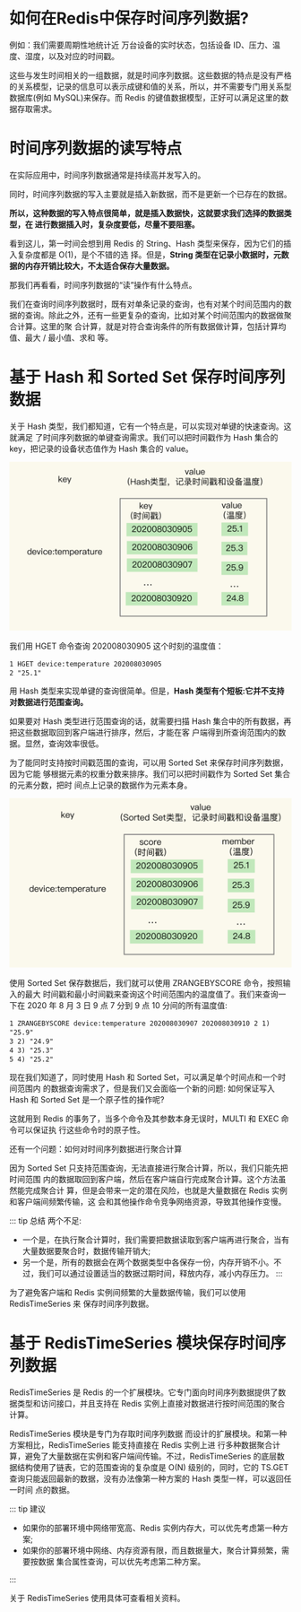 # 如何在Redis中保存时间序列数据?

例如：我们需要周期性地统计近 万台设备的实时状态，包括设备 ID、压力、温度、湿度，以及对应的时间戳。

这些与发生时间相关的一组数据，就是时间序列数据。这些数据的特点是没有严格的关系模型，记录的信息可以表示成键和值的关系，所以，并不需要专门用关系型数据库(例如 MySQL)来保存。而 Redis 的键值数据模型，正好可以满足这里的数据存取需求。


# 时间序列数据的读写特点

在实际应用中，时间序列数据通常是持续高并发写入的。

同时，时间序列数据的写入主要就是插入新数据，而不是更新一个已存在的数据。

**所以，这种数据的写入特点很简单，就是插入数据快，这就要求我们选择的数据类型，在 进行数据插入时，复杂度要低，尽量不要阻塞。**

看到这儿，第一时间会想到用 Redis 的 String、Hash 类型来保存，因为它们的插入复杂度都是 O(1)，是个不错的选 择。但是，**String 类型在记录小数据时，元数据的内存开销比较大，不太适合保存大量数据。**

那我们再看看，时间序列数据的“读”操作有什么特点。

我们在查询时间序列数据时，既有对单条记录的查询，也有对某个时间范围内的数据的查询。除此之外，还有一些更复杂的查询，比如对某个时间范围内的数据做聚合计算。这里的聚 合计算，就是对符合查询条件的所有数据做计算，包括计算均值、最大 / 最小值、求和 等。

# 基于 Hash 和 Sorted Set 保存时间序列数据

关于 Hash 类型，我们都知道，它有一个特点是，可以实现对单键的快速查询。这就满足 了时间序列数据的单键查询需求。我们可以把时间戳作为 Hash 集合的 key，把记录的设备状态值作为 Hash 集合的 value。

![img](./assets/image-20220311121224226.png)

我们用 HGET 命令查询 202008030905 这个时刻的温度值：

```shell
1 HGET device:temperature 202008030905
2 "25.1"
```

用 Hash 类型来实现单键的查询很简单。但是，**Hash 类型有个短板:它并不支持 对数据进行范围查询。**

如果要对 Hash 类型进行范围查询的话，就需要扫描 Hash 集合中的所有数据，再把这些数据取回到客户端进行排序，然后，才能在客 户端得到所查询范围内的数据。显然，查询效率很低。

为了能同时支持按时间戳范围的查询，可以用 Sorted Set 来保存时间序列数据，因为它能 够根据元素的权重分数来排序。我们可以把时间戳作为 Sorted Set 集合的元素分数，把时 间点上记录的数据作为元素本身。

![img](./assets/image-20220311121420192.png)

使用 Sorted Set 保存数据后，我们就可以使用 ZRANGEBYSCORE 命令，按照输入的最大 时间戳和最小时间戳来查询这个时间范围内的温度值了。我们来查询一下在 2020 年 8 月 3 日 9 点 7 分到 9 点 10 分间的所有温度值:

```shell
1 ZRANGEBYSCORE device:temperature 202008030907 202008030910 2 1) "25.9"
3 2) "24.9"
4 3) "25.3"
5 4) "25.2"
```

现在我们知道了，同时使用 Hash 和 Sorted Set，可以满足单个时间点和一个时间范围内 的数据查询需求了，但是我们又会面临一个新的问题: 如何保证写入 Hash 和 Sorted Set 是一个原子性的操作呢?

这就用到 Redis 的事务了，当多个命令及其参数本身无误时，MULTI 和 EXEC 命令可以保证执 行这些命令时的原子性。

还有一个问题：如何对时间序列数据进行聚合计算

因为 Sorted Set 只支持范围查询，无法直接进行聚合计算，所以，我们只能先把时间范围 内的数据取回到客户端，然后在客户端自行完成聚合计算。这个方法虽然能完成聚合计 算，但是会带来一定的潜在风险，也就是大量数据在 Redis 实例和客户端间频繁传输，这 会和其他操作命令竞争网络资源，导致其他操作变慢。

::: tip 总结
两个不足:
- 一个是，在执行聚合计算时，我们需要把数据读取到客户端再进行聚合，当有大量数据要聚合时，数据传输开销大;
- 另一个是，所有的数据会在两个数据类型中各保存一份，内存开销不小。不过，我们可以通过设置适当的数据过期时间，释放内存，减小内存压力。
:::

为了避免客户端和 Redis 实例间频繁的大量数据传输，我们可以使用 RedisTimeSeries 来 保存时间序列数据。

# 基于 RedisTimeSeries 模块保存时间序列数据

RedisTimeSeries 是 Redis 的一个扩展模块。它专门面向时间序列数据提供了数据类型和访问接口，并且支持在 Redis 实例上直接对数据进行按时间范围的聚合计算。

RedisTimeSeries 模块是专门为存取时间序列数据 而设计的扩展模块。和第一种方案相比，RedisTimeSeries 能支持直接在 Redis 实例上进 行多种数据聚合计算，避免了大量数据在实例和客户端间传输。不过，RedisTimeSeries 的底层数据结构使用了链表，它的范围查询的复杂度是 O(N) 级别的，同时，它的 TS.GET 查询只能返回最新的数据，没有办法像第一种方案的 Hash 类型一样，可以返回任一时间 点的数据。

::: tip 建议
- 如果你的部署环境中网络带宽高、Redis 实例内存大，可以优先考虑第一种方案;
- 如果你的部署环境中网络、内存资源有限，而且数据量大，聚合计算频繁，需要按数据
  集合属性查询，可以优先考虑第二种方案。
  
:::


关于 RedisTimeSeries 使用具体可查看相关资料。






